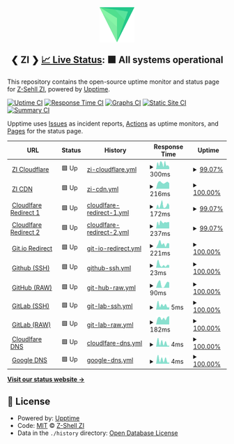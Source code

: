 <h2 align="center">
  <a href="https://github.com/z-shell/zi">
    <img src="https://github.com/z-shell/zi/raw/main/docs/images/logo.svg" alt="Logo" width="80" height="80" />
  </a>
  
  ❮ ZI ❯ [📈 Live Status](https://z-shell.github.io/status): <!--live status--> **🟩 All systems operational**

</h2>

This repository contains the open-source uptime monitor and status page for [Z-Sehll ZI](https://github.com/z-shell), powered by [Upptime](https://github.com/upptime/upptime).

[![Uptime CI](https://github.com/ss-o/upptime/workflows/Uptime%20CI/badge.svg)](https://github.com/z-shell/uptime-status/actions?query=workflow%3A%22Uptime+CI%22)
[![Response Time CI](https://github.com/ss-o/upptime/workflows/Response%20Time%20CI/badge.svg)](https://github.com/z-shell/uptime-status/actions?query=workflow%3A%22Response+Time+CI%22)
[![Graphs CI](https://github.com/ss-o/upptime/workflows/Graphs%20CI/badge.svg)](https://github.com/z-shell/uptime-status/actions?query=workflow%3A%22Graphs+CI%22)
[![Static Site CI](https://github.com/ss-o/upptime/workflows/Static%20Site%20CI/badge.svg)](https://github.com/z-shell/uptime-status/actions?query=workflow%3A%22Static+Site+CI%22)
[![Summary CI](https://github.com/z-shell/uptime-status/workflows/Summary%20CI/badge.svg)](https://github.com/z-shell/uptime-status/actions?query=workflow%3A%22Summary+CI%22)

Upptime uses [Issues](https://github.com/z-shell/uptime-status/issues) as incident reports, [Actions](https://github.com/z-shell/uptime-status/actions) as uptime monitors, and [Pages](https://z-shell.github.io/uptime-status) for the status page.

<!--start: status pages-->
<!-- This summary is generated by Upptime (https://github.com/upptime/upptime) -->
<!-- Do not edit this manually, your changes will be overwritten -->
<!-- prettier-ignore -->
| URL | Status | History | Response Time | Uptime |
| --- | ------ | ------- | ------------- | ------ |
| <img alt="" src="https://favicons.githubusercontent.com/z-shell.pages.dev" height="13"> [ZI Cloudflare](https://z-shell.pages.dev) | 🟩 Up | [zi-cloudflare.yml](https://github.com/z-shell/status/commits/HEAD/history/zi-cloudflare.yml) | <details><summary><img alt="Response time graph" src="./graphs/zi-cloudflare/response-time-week.png" height="20"> 300ms</summary><br><a href="https://z-shell.github.io/status/history/zi-cloudflare"><img alt="Response time 277" src="https://img.shields.io/endpoint?url=https%3A%2F%2Fraw.githubusercontent.com%2Fz-shell%2Fstatus%2FHEAD%2Fapi%2Fzi-cloudflare%2Fresponse-time.json"></a><br><a href="https://z-shell.github.io/status/history/zi-cloudflare"><img alt="24-hour response time 216" src="https://img.shields.io/endpoint?url=https%3A%2F%2Fraw.githubusercontent.com%2Fz-shell%2Fstatus%2FHEAD%2Fapi%2Fzi-cloudflare%2Fresponse-time-day.json"></a><br><a href="https://z-shell.github.io/status/history/zi-cloudflare"><img alt="7-day response time 300" src="https://img.shields.io/endpoint?url=https%3A%2F%2Fraw.githubusercontent.com%2Fz-shell%2Fstatus%2FHEAD%2Fapi%2Fzi-cloudflare%2Fresponse-time-week.json"></a><br><a href="https://z-shell.github.io/status/history/zi-cloudflare"><img alt="30-day response time 295" src="https://img.shields.io/endpoint?url=https%3A%2F%2Fraw.githubusercontent.com%2Fz-shell%2Fstatus%2FHEAD%2Fapi%2Fzi-cloudflare%2Fresponse-time-month.json"></a><br><a href="https://z-shell.github.io/status/history/zi-cloudflare"><img alt="1-year response time 277" src="https://img.shields.io/endpoint?url=https%3A%2F%2Fraw.githubusercontent.com%2Fz-shell%2Fstatus%2FHEAD%2Fapi%2Fzi-cloudflare%2Fresponse-time-year.json"></a></details> | <details><summary><a href="https://z-shell.github.io/status/history/zi-cloudflare">99.07%</a></summary><a href="https://z-shell.github.io/status/history/zi-cloudflare"><img alt="All-time uptime 99.75%" src="https://img.shields.io/endpoint?url=https%3A%2F%2Fraw.githubusercontent.com%2Fz-shell%2Fstatus%2FHEAD%2Fapi%2Fzi-cloudflare%2Fuptime.json"></a><br><a href="https://z-shell.github.io/status/history/zi-cloudflare"><img alt="24-hour uptime 100.00%" src="https://img.shields.io/endpoint?url=https%3A%2F%2Fraw.githubusercontent.com%2Fz-shell%2Fstatus%2FHEAD%2Fapi%2Fzi-cloudflare%2Fuptime-day.json"></a><br><a href="https://z-shell.github.io/status/history/zi-cloudflare"><img alt="7-day uptime 99.07%" src="https://img.shields.io/endpoint?url=https%3A%2F%2Fraw.githubusercontent.com%2Fz-shell%2Fstatus%2FHEAD%2Fapi%2Fzi-cloudflare%2Fuptime-week.json"></a><br><a href="https://z-shell.github.io/status/history/zi-cloudflare"><img alt="30-day uptime 99.73%" src="https://img.shields.io/endpoint?url=https%3A%2F%2Fraw.githubusercontent.com%2Fz-shell%2Fstatus%2FHEAD%2Fapi%2Fzi-cloudflare%2Fuptime-month.json"></a><br><a href="https://z-shell.github.io/status/history/zi-cloudflare"><img alt="1-year uptime 99.75%" src="https://img.shields.io/endpoint?url=https%3A%2F%2Fraw.githubusercontent.com%2Fz-shell%2Fstatus%2FHEAD%2Fapi%2Fzi-cloudflare%2Fuptime-year.json"></a></details>
| <img alt="" src="https://favicons.githubusercontent.com/space.ss-o.workers.dev" height="13"> [ZI CDN](https://space.ss-o.workers.dev) | 🟩 Up | [zi-cdn.yml](https://github.com/z-shell/status/commits/HEAD/history/zi-cdn.yml) | <details><summary><img alt="Response time graph" src="./graphs/zi-cdn/response-time-week.png" height="20"> 216ms</summary><br><a href="https://z-shell.github.io/status/history/zi-cdn"><img alt="Response time 226" src="https://img.shields.io/endpoint?url=https%3A%2F%2Fraw.githubusercontent.com%2Fz-shell%2Fstatus%2FHEAD%2Fapi%2Fzi-cdn%2Fresponse-time.json"></a><br><a href="https://z-shell.github.io/status/history/zi-cdn"><img alt="24-hour response time 254" src="https://img.shields.io/endpoint?url=https%3A%2F%2Fraw.githubusercontent.com%2Fz-shell%2Fstatus%2FHEAD%2Fapi%2Fzi-cdn%2Fresponse-time-day.json"></a><br><a href="https://z-shell.github.io/status/history/zi-cdn"><img alt="7-day response time 216" src="https://img.shields.io/endpoint?url=https%3A%2F%2Fraw.githubusercontent.com%2Fz-shell%2Fstatus%2FHEAD%2Fapi%2Fzi-cdn%2Fresponse-time-week.json"></a><br><a href="https://z-shell.github.io/status/history/zi-cdn"><img alt="30-day response time 226" src="https://img.shields.io/endpoint?url=https%3A%2F%2Fraw.githubusercontent.com%2Fz-shell%2Fstatus%2FHEAD%2Fapi%2Fzi-cdn%2Fresponse-time-month.json"></a><br><a href="https://z-shell.github.io/status/history/zi-cdn"><img alt="1-year response time 226" src="https://img.shields.io/endpoint?url=https%3A%2F%2Fraw.githubusercontent.com%2Fz-shell%2Fstatus%2FHEAD%2Fapi%2Fzi-cdn%2Fresponse-time-year.json"></a></details> | <details><summary><a href="https://z-shell.github.io/status/history/zi-cdn">100.00%</a></summary><a href="https://z-shell.github.io/status/history/zi-cdn"><img alt="All-time uptime 99.91%" src="https://img.shields.io/endpoint?url=https%3A%2F%2Fraw.githubusercontent.com%2Fz-shell%2Fstatus%2FHEAD%2Fapi%2Fzi-cdn%2Fuptime.json"></a><br><a href="https://z-shell.github.io/status/history/zi-cdn"><img alt="24-hour uptime 100.00%" src="https://img.shields.io/endpoint?url=https%3A%2F%2Fraw.githubusercontent.com%2Fz-shell%2Fstatus%2FHEAD%2Fapi%2Fzi-cdn%2Fuptime-day.json"></a><br><a href="https://z-shell.github.io/status/history/zi-cdn"><img alt="7-day uptime 100.00%" src="https://img.shields.io/endpoint?url=https%3A%2F%2Fraw.githubusercontent.com%2Fz-shell%2Fstatus%2FHEAD%2Fapi%2Fzi-cdn%2Fuptime-week.json"></a><br><a href="https://z-shell.github.io/status/history/zi-cdn"><img alt="30-day uptime 99.91%" src="https://img.shields.io/endpoint?url=https%3A%2F%2Fraw.githubusercontent.com%2Fz-shell%2Fstatus%2FHEAD%2Fapi%2Fzi-cdn%2Fuptime-month.json"></a><br><a href="https://z-shell.github.io/status/history/zi-cdn"><img alt="1-year uptime 99.91%" src="https://img.shields.io/endpoint?url=https%3A%2F%2Fraw.githubusercontent.com%2Fz-shell%2Fstatus%2FHEAD%2Fapi%2Fzi-cdn%2Fuptime-year.json"></a></details>
| <img alt="" src="https://favicons.githubusercontent.com/z-shell.pages.dev" height="13"> [Cloudlfare Redirect 1](https://z-shell.pages.dev/i-hub) | 🟩 Up | [cloudlfare-redirect-1.yml](https://github.com/z-shell/status/commits/HEAD/history/cloudlfare-redirect-1.yml) | <details><summary><img alt="Response time graph" src="./graphs/cloudlfare-redirect-1/response-time-week.png" height="20"> 172ms</summary><br><a href="https://z-shell.github.io/status/history/cloudlfare-redirect-1"><img alt="Response time 201" src="https://img.shields.io/endpoint?url=https%3A%2F%2Fraw.githubusercontent.com%2Fz-shell%2Fstatus%2FHEAD%2Fapi%2Fcloudlfare-redirect-1%2Fresponse-time.json"></a><br><a href="https://z-shell.github.io/status/history/cloudlfare-redirect-1"><img alt="24-hour response time 69" src="https://img.shields.io/endpoint?url=https%3A%2F%2Fraw.githubusercontent.com%2Fz-shell%2Fstatus%2FHEAD%2Fapi%2Fcloudlfare-redirect-1%2Fresponse-time-day.json"></a><br><a href="https://z-shell.github.io/status/history/cloudlfare-redirect-1"><img alt="7-day response time 172" src="https://img.shields.io/endpoint?url=https%3A%2F%2Fraw.githubusercontent.com%2Fz-shell%2Fstatus%2FHEAD%2Fapi%2Fcloudlfare-redirect-1%2Fresponse-time-week.json"></a><br><a href="https://z-shell.github.io/status/history/cloudlfare-redirect-1"><img alt="30-day response time 193" src="https://img.shields.io/endpoint?url=https%3A%2F%2Fraw.githubusercontent.com%2Fz-shell%2Fstatus%2FHEAD%2Fapi%2Fcloudlfare-redirect-1%2Fresponse-time-month.json"></a><br><a href="https://z-shell.github.io/status/history/cloudlfare-redirect-1"><img alt="1-year response time 201" src="https://img.shields.io/endpoint?url=https%3A%2F%2Fraw.githubusercontent.com%2Fz-shell%2Fstatus%2FHEAD%2Fapi%2Fcloudlfare-redirect-1%2Fresponse-time-year.json"></a></details> | <details><summary><a href="https://z-shell.github.io/status/history/cloudlfare-redirect-1">99.07%</a></summary><a href="https://z-shell.github.io/status/history/cloudlfare-redirect-1"><img alt="All-time uptime 99.33%" src="https://img.shields.io/endpoint?url=https%3A%2F%2Fraw.githubusercontent.com%2Fz-shell%2Fstatus%2FHEAD%2Fapi%2Fcloudlfare-redirect-1%2Fuptime.json"></a><br><a href="https://z-shell.github.io/status/history/cloudlfare-redirect-1"><img alt="24-hour uptime 100.00%" src="https://img.shields.io/endpoint?url=https%3A%2F%2Fraw.githubusercontent.com%2Fz-shell%2Fstatus%2FHEAD%2Fapi%2Fcloudlfare-redirect-1%2Fuptime-day.json"></a><br><a href="https://z-shell.github.io/status/history/cloudlfare-redirect-1"><img alt="7-day uptime 99.07%" src="https://img.shields.io/endpoint?url=https%3A%2F%2Fraw.githubusercontent.com%2Fz-shell%2Fstatus%2FHEAD%2Fapi%2Fcloudlfare-redirect-1%2Fuptime-week.json"></a><br><a href="https://z-shell.github.io/status/history/cloudlfare-redirect-1"><img alt="30-day uptime 98.74%" src="https://img.shields.io/endpoint?url=https%3A%2F%2Fraw.githubusercontent.com%2Fz-shell%2Fstatus%2FHEAD%2Fapi%2Fcloudlfare-redirect-1%2Fuptime-month.json"></a><br><a href="https://z-shell.github.io/status/history/cloudlfare-redirect-1"><img alt="1-year uptime 99.33%" src="https://img.shields.io/endpoint?url=https%3A%2F%2Fraw.githubusercontent.com%2Fz-shell%2Fstatus%2FHEAD%2Fapi%2Fcloudlfare-redirect-1%2Fuptime-year.json"></a></details>
| <img alt="" src="https://favicons.githubusercontent.com/z-shell.pages.dev" height="13"> [Cloudlfare Redirect 2](https://z-shell.pages.dev/i-lab) | 🟩 Up | [cloudlfare-redirect-2.yml](https://github.com/z-shell/status/commits/HEAD/history/cloudlfare-redirect-2.yml) | <details><summary><img alt="Response time graph" src="./graphs/cloudlfare-redirect-2/response-time-week.png" height="20"> 237ms</summary><br><a href="https://z-shell.github.io/status/history/cloudlfare-redirect-2"><img alt="Response time 299" src="https://img.shields.io/endpoint?url=https%3A%2F%2Fraw.githubusercontent.com%2Fz-shell%2Fstatus%2FHEAD%2Fapi%2Fcloudlfare-redirect-2%2Fresponse-time.json"></a><br><a href="https://z-shell.github.io/status/history/cloudlfare-redirect-2"><img alt="24-hour response time 260" src="https://img.shields.io/endpoint?url=https%3A%2F%2Fraw.githubusercontent.com%2Fz-shell%2Fstatus%2FHEAD%2Fapi%2Fcloudlfare-redirect-2%2Fresponse-time-day.json"></a><br><a href="https://z-shell.github.io/status/history/cloudlfare-redirect-2"><img alt="7-day response time 237" src="https://img.shields.io/endpoint?url=https%3A%2F%2Fraw.githubusercontent.com%2Fz-shell%2Fstatus%2FHEAD%2Fapi%2Fcloudlfare-redirect-2%2Fresponse-time-week.json"></a><br><a href="https://z-shell.github.io/status/history/cloudlfare-redirect-2"><img alt="30-day response time 308" src="https://img.shields.io/endpoint?url=https%3A%2F%2Fraw.githubusercontent.com%2Fz-shell%2Fstatus%2FHEAD%2Fapi%2Fcloudlfare-redirect-2%2Fresponse-time-month.json"></a><br><a href="https://z-shell.github.io/status/history/cloudlfare-redirect-2"><img alt="1-year response time 299" src="https://img.shields.io/endpoint?url=https%3A%2F%2Fraw.githubusercontent.com%2Fz-shell%2Fstatus%2FHEAD%2Fapi%2Fcloudlfare-redirect-2%2Fresponse-time-year.json"></a></details> | <details><summary><a href="https://z-shell.github.io/status/history/cloudlfare-redirect-2">99.07%</a></summary><a href="https://z-shell.github.io/status/history/cloudlfare-redirect-2"><img alt="All-time uptime 99.81%" src="https://img.shields.io/endpoint?url=https%3A%2F%2Fraw.githubusercontent.com%2Fz-shell%2Fstatus%2FHEAD%2Fapi%2Fcloudlfare-redirect-2%2Fuptime.json"></a><br><a href="https://z-shell.github.io/status/history/cloudlfare-redirect-2"><img alt="24-hour uptime 100.00%" src="https://img.shields.io/endpoint?url=https%3A%2F%2Fraw.githubusercontent.com%2Fz-shell%2Fstatus%2FHEAD%2Fapi%2Fcloudlfare-redirect-2%2Fuptime-day.json"></a><br><a href="https://z-shell.github.io/status/history/cloudlfare-redirect-2"><img alt="7-day uptime 99.07%" src="https://img.shields.io/endpoint?url=https%3A%2F%2Fraw.githubusercontent.com%2Fz-shell%2Fstatus%2FHEAD%2Fapi%2Fcloudlfare-redirect-2%2Fuptime-week.json"></a><br><a href="https://z-shell.github.io/status/history/cloudlfare-redirect-2"><img alt="30-day uptime 99.73%" src="https://img.shields.io/endpoint?url=https%3A%2F%2Fraw.githubusercontent.com%2Fz-shell%2Fstatus%2FHEAD%2Fapi%2Fcloudlfare-redirect-2%2Fuptime-month.json"></a><br><a href="https://z-shell.github.io/status/history/cloudlfare-redirect-2"><img alt="1-year uptime 99.81%" src="https://img.shields.io/endpoint?url=https%3A%2F%2Fraw.githubusercontent.com%2Fz-shell%2Fstatus%2FHEAD%2Fapi%2Fcloudlfare-redirect-2%2Fuptime-year.json"></a></details>
| <img alt="" src="https://favicons.githubusercontent.com/git.io" height="13"> [Git.io Redirect](https://git.io/get-zi) | 🟩 Up | [git-io-redirect.yml](https://github.com/z-shell/status/commits/HEAD/history/git-io-redirect.yml) | <details><summary><img alt="Response time graph" src="./graphs/git-io-redirect/response-time-week.png" height="20"> 221ms</summary><br><a href="https://z-shell.github.io/status/history/git-io-redirect"><img alt="Response time 192" src="https://img.shields.io/endpoint?url=https%3A%2F%2Fraw.githubusercontent.com%2Fz-shell%2Fstatus%2FHEAD%2Fapi%2Fgit-io-redirect%2Fresponse-time.json"></a><br><a href="https://z-shell.github.io/status/history/git-io-redirect"><img alt="24-hour response time 196" src="https://img.shields.io/endpoint?url=https%3A%2F%2Fraw.githubusercontent.com%2Fz-shell%2Fstatus%2FHEAD%2Fapi%2Fgit-io-redirect%2Fresponse-time-day.json"></a><br><a href="https://z-shell.github.io/status/history/git-io-redirect"><img alt="7-day response time 221" src="https://img.shields.io/endpoint?url=https%3A%2F%2Fraw.githubusercontent.com%2Fz-shell%2Fstatus%2FHEAD%2Fapi%2Fgit-io-redirect%2Fresponse-time-week.json"></a><br><a href="https://z-shell.github.io/status/history/git-io-redirect"><img alt="30-day response time 212" src="https://img.shields.io/endpoint?url=https%3A%2F%2Fraw.githubusercontent.com%2Fz-shell%2Fstatus%2FHEAD%2Fapi%2Fgit-io-redirect%2Fresponse-time-month.json"></a><br><a href="https://z-shell.github.io/status/history/git-io-redirect"><img alt="1-year response time 192" src="https://img.shields.io/endpoint?url=https%3A%2F%2Fraw.githubusercontent.com%2Fz-shell%2Fstatus%2FHEAD%2Fapi%2Fgit-io-redirect%2Fresponse-time-year.json"></a></details> | <details><summary><a href="https://z-shell.github.io/status/history/git-io-redirect">100.00%</a></summary><a href="https://z-shell.github.io/status/history/git-io-redirect"><img alt="All-time uptime 99.94%" src="https://img.shields.io/endpoint?url=https%3A%2F%2Fraw.githubusercontent.com%2Fz-shell%2Fstatus%2FHEAD%2Fapi%2Fgit-io-redirect%2Fuptime.json"></a><br><a href="https://z-shell.github.io/status/history/git-io-redirect"><img alt="24-hour uptime 100.00%" src="https://img.shields.io/endpoint?url=https%3A%2F%2Fraw.githubusercontent.com%2Fz-shell%2Fstatus%2FHEAD%2Fapi%2Fgit-io-redirect%2Fuptime-day.json"></a><br><a href="https://z-shell.github.io/status/history/git-io-redirect"><img alt="7-day uptime 100.00%" src="https://img.shields.io/endpoint?url=https%3A%2F%2Fraw.githubusercontent.com%2Fz-shell%2Fstatus%2FHEAD%2Fapi%2Fgit-io-redirect%2Fuptime-week.json"></a><br><a href="https://z-shell.github.io/status/history/git-io-redirect"><img alt="30-day uptime 99.87%" src="https://img.shields.io/endpoint?url=https%3A%2F%2Fraw.githubusercontent.com%2Fz-shell%2Fstatus%2FHEAD%2Fapi%2Fgit-io-redirect%2Fuptime-month.json"></a><br><a href="https://z-shell.github.io/status/history/git-io-redirect"><img alt="1-year uptime 99.94%" src="https://img.shields.io/endpoint?url=https%3A%2F%2Fraw.githubusercontent.com%2Fz-shell%2Fstatus%2FHEAD%2Fapi%2Fgit-io-redirect%2Fuptime-year.json"></a></details>
| <img alt="" src="https://favicons.githubusercontent.com/null" height="13"> [Github (SSH)](github.com) | 🟩 Up | [github-ssh.yml](https://github.com/z-shell/status/commits/HEAD/history/github-ssh.yml) | <details><summary><img alt="Response time graph" src="./graphs/github-ssh/response-time-week.png" height="20"> 23ms</summary><br><a href="https://z-shell.github.io/status/history/github-ssh"><img alt="Response time 23" src="https://img.shields.io/endpoint?url=https%3A%2F%2Fraw.githubusercontent.com%2Fz-shell%2Fstatus%2FHEAD%2Fapi%2Fgithub-ssh%2Fresponse-time.json"></a><br><a href="https://z-shell.github.io/status/history/github-ssh"><img alt="24-hour response time 64" src="https://img.shields.io/endpoint?url=https%3A%2F%2Fraw.githubusercontent.com%2Fz-shell%2Fstatus%2FHEAD%2Fapi%2Fgithub-ssh%2Fresponse-time-day.json"></a><br><a href="https://z-shell.github.io/status/history/github-ssh"><img alt="7-day response time 23" src="https://img.shields.io/endpoint?url=https%3A%2F%2Fraw.githubusercontent.com%2Fz-shell%2Fstatus%2FHEAD%2Fapi%2Fgithub-ssh%2Fresponse-time-week.json"></a><br><a href="https://z-shell.github.io/status/history/github-ssh"><img alt="30-day response time 29" src="https://img.shields.io/endpoint?url=https%3A%2F%2Fraw.githubusercontent.com%2Fz-shell%2Fstatus%2FHEAD%2Fapi%2Fgithub-ssh%2Fresponse-time-month.json"></a><br><a href="https://z-shell.github.io/status/history/github-ssh"><img alt="1-year response time 23" src="https://img.shields.io/endpoint?url=https%3A%2F%2Fraw.githubusercontent.com%2Fz-shell%2Fstatus%2FHEAD%2Fapi%2Fgithub-ssh%2Fresponse-time-year.json"></a></details> | <details><summary><a href="https://z-shell.github.io/status/history/github-ssh">100.00%</a></summary><a href="https://z-shell.github.io/status/history/github-ssh"><img alt="All-time uptime 100.00%" src="https://img.shields.io/endpoint?url=https%3A%2F%2Fraw.githubusercontent.com%2Fz-shell%2Fstatus%2FHEAD%2Fapi%2Fgithub-ssh%2Fuptime.json"></a><br><a href="https://z-shell.github.io/status/history/github-ssh"><img alt="24-hour uptime 100.00%" src="https://img.shields.io/endpoint?url=https%3A%2F%2Fraw.githubusercontent.com%2Fz-shell%2Fstatus%2FHEAD%2Fapi%2Fgithub-ssh%2Fuptime-day.json"></a><br><a href="https://z-shell.github.io/status/history/github-ssh"><img alt="7-day uptime 100.00%" src="https://img.shields.io/endpoint?url=https%3A%2F%2Fraw.githubusercontent.com%2Fz-shell%2Fstatus%2FHEAD%2Fapi%2Fgithub-ssh%2Fuptime-week.json"></a><br><a href="https://z-shell.github.io/status/history/github-ssh"><img alt="30-day uptime 100.00%" src="https://img.shields.io/endpoint?url=https%3A%2F%2Fraw.githubusercontent.com%2Fz-shell%2Fstatus%2FHEAD%2Fapi%2Fgithub-ssh%2Fuptime-month.json"></a><br><a href="https://z-shell.github.io/status/history/github-ssh"><img alt="1-year uptime 100.00%" src="https://img.shields.io/endpoint?url=https%3A%2F%2Fraw.githubusercontent.com%2Fz-shell%2Fstatus%2FHEAD%2Fapi%2Fgithub-ssh%2Fuptime-year.json"></a></details>
| <img alt="" src="https://favicons.githubusercontent.com/raw.githubusercontent.com" height="13"> [GitHub (RAW)](https://raw.githubusercontent.com/z-shell/zi/main/docs/README.md) | 🟩 Up | [git-hub-raw.yml](https://github.com/z-shell/status/commits/HEAD/history/git-hub-raw.yml) | <details><summary><img alt="Response time graph" src="./graphs/git-hub-raw/response-time-week.png" height="20"> 90ms</summary><br><a href="https://z-shell.github.io/status/history/git-hub-raw"><img alt="Response time 118" src="https://img.shields.io/endpoint?url=https%3A%2F%2Fraw.githubusercontent.com%2Fz-shell%2Fstatus%2FHEAD%2Fapi%2Fgit-hub-raw%2Fresponse-time.json"></a><br><a href="https://z-shell.github.io/status/history/git-hub-raw"><img alt="24-hour response time 9" src="https://img.shields.io/endpoint?url=https%3A%2F%2Fraw.githubusercontent.com%2Fz-shell%2Fstatus%2FHEAD%2Fapi%2Fgit-hub-raw%2Fresponse-time-day.json"></a><br><a href="https://z-shell.github.io/status/history/git-hub-raw"><img alt="7-day response time 90" src="https://img.shields.io/endpoint?url=https%3A%2F%2Fraw.githubusercontent.com%2Fz-shell%2Fstatus%2FHEAD%2Fapi%2Fgit-hub-raw%2Fresponse-time-week.json"></a><br><a href="https://z-shell.github.io/status/history/git-hub-raw"><img alt="30-day response time 135" src="https://img.shields.io/endpoint?url=https%3A%2F%2Fraw.githubusercontent.com%2Fz-shell%2Fstatus%2FHEAD%2Fapi%2Fgit-hub-raw%2Fresponse-time-month.json"></a><br><a href="https://z-shell.github.io/status/history/git-hub-raw"><img alt="1-year response time 118" src="https://img.shields.io/endpoint?url=https%3A%2F%2Fraw.githubusercontent.com%2Fz-shell%2Fstatus%2FHEAD%2Fapi%2Fgit-hub-raw%2Fresponse-time-year.json"></a></details> | <details><summary><a href="https://z-shell.github.io/status/history/git-hub-raw">100.00%</a></summary><a href="https://z-shell.github.io/status/history/git-hub-raw"><img alt="All-time uptime 99.98%" src="https://img.shields.io/endpoint?url=https%3A%2F%2Fraw.githubusercontent.com%2Fz-shell%2Fstatus%2FHEAD%2Fapi%2Fgit-hub-raw%2Fuptime.json"></a><br><a href="https://z-shell.github.io/status/history/git-hub-raw"><img alt="24-hour uptime 100.00%" src="https://img.shields.io/endpoint?url=https%3A%2F%2Fraw.githubusercontent.com%2Fz-shell%2Fstatus%2FHEAD%2Fapi%2Fgit-hub-raw%2Fuptime-day.json"></a><br><a href="https://z-shell.github.io/status/history/git-hub-raw"><img alt="7-day uptime 100.00%" src="https://img.shields.io/endpoint?url=https%3A%2F%2Fraw.githubusercontent.com%2Fz-shell%2Fstatus%2FHEAD%2Fapi%2Fgit-hub-raw%2Fuptime-week.json"></a><br><a href="https://z-shell.github.io/status/history/git-hub-raw"><img alt="30-day uptime 99.95%" src="https://img.shields.io/endpoint?url=https%3A%2F%2Fraw.githubusercontent.com%2Fz-shell%2Fstatus%2FHEAD%2Fapi%2Fgit-hub-raw%2Fuptime-month.json"></a><br><a href="https://z-shell.github.io/status/history/git-hub-raw"><img alt="1-year uptime 99.98%" src="https://img.shields.io/endpoint?url=https%3A%2F%2Fraw.githubusercontent.com%2Fz-shell%2Fstatus%2FHEAD%2Fapi%2Fgit-hub-raw%2Fuptime-year.json"></a></details>
| <img alt="" src="https://favicons.githubusercontent.com/null" height="13"> [GitLab (SSH)](gitlab.com) | 🟩 Up | [git-lab-ssh.yml](https://github.com/z-shell/status/commits/HEAD/history/git-lab-ssh.yml) | <details><summary><img alt="Response time graph" src="./graphs/git-lab-ssh/response-time-week.png" height="20"> 5ms</summary><br><a href="https://z-shell.github.io/status/history/git-lab-ssh"><img alt="Response time 7" src="https://img.shields.io/endpoint?url=https%3A%2F%2Fraw.githubusercontent.com%2Fz-shell%2Fstatus%2FHEAD%2Fapi%2Fgit-lab-ssh%2Fresponse-time.json"></a><br><a href="https://z-shell.github.io/status/history/git-lab-ssh"><img alt="24-hour response time 9" src="https://img.shields.io/endpoint?url=https%3A%2F%2Fraw.githubusercontent.com%2Fz-shell%2Fstatus%2FHEAD%2Fapi%2Fgit-lab-ssh%2Fresponse-time-day.json"></a><br><a href="https://z-shell.github.io/status/history/git-lab-ssh"><img alt="7-day response time 5" src="https://img.shields.io/endpoint?url=https%3A%2F%2Fraw.githubusercontent.com%2Fz-shell%2Fstatus%2FHEAD%2Fapi%2Fgit-lab-ssh%2Fresponse-time-week.json"></a><br><a href="https://z-shell.github.io/status/history/git-lab-ssh"><img alt="30-day response time 7" src="https://img.shields.io/endpoint?url=https%3A%2F%2Fraw.githubusercontent.com%2Fz-shell%2Fstatus%2FHEAD%2Fapi%2Fgit-lab-ssh%2Fresponse-time-month.json"></a><br><a href="https://z-shell.github.io/status/history/git-lab-ssh"><img alt="1-year response time 7" src="https://img.shields.io/endpoint?url=https%3A%2F%2Fraw.githubusercontent.com%2Fz-shell%2Fstatus%2FHEAD%2Fapi%2Fgit-lab-ssh%2Fresponse-time-year.json"></a></details> | <details><summary><a href="https://z-shell.github.io/status/history/git-lab-ssh">100.00%</a></summary><a href="https://z-shell.github.io/status/history/git-lab-ssh"><img alt="All-time uptime 100.00%" src="https://img.shields.io/endpoint?url=https%3A%2F%2Fraw.githubusercontent.com%2Fz-shell%2Fstatus%2FHEAD%2Fapi%2Fgit-lab-ssh%2Fuptime.json"></a><br><a href="https://z-shell.github.io/status/history/git-lab-ssh"><img alt="24-hour uptime 100.00%" src="https://img.shields.io/endpoint?url=https%3A%2F%2Fraw.githubusercontent.com%2Fz-shell%2Fstatus%2FHEAD%2Fapi%2Fgit-lab-ssh%2Fuptime-day.json"></a><br><a href="https://z-shell.github.io/status/history/git-lab-ssh"><img alt="7-day uptime 100.00%" src="https://img.shields.io/endpoint?url=https%3A%2F%2Fraw.githubusercontent.com%2Fz-shell%2Fstatus%2FHEAD%2Fapi%2Fgit-lab-ssh%2Fuptime-week.json"></a><br><a href="https://z-shell.github.io/status/history/git-lab-ssh"><img alt="30-day uptime 100.00%" src="https://img.shields.io/endpoint?url=https%3A%2F%2Fraw.githubusercontent.com%2Fz-shell%2Fstatus%2FHEAD%2Fapi%2Fgit-lab-ssh%2Fuptime-month.json"></a><br><a href="https://z-shell.github.io/status/history/git-lab-ssh"><img alt="1-year uptime 100.00%" src="https://img.shields.io/endpoint?url=https%3A%2F%2Fraw.githubusercontent.com%2Fz-shell%2Fstatus%2FHEAD%2Fapi%2Fgit-lab-ssh%2Fuptime-year.json"></a></details>
| <img alt="" src="https://favicons.githubusercontent.com/gitlab.com" height="13"> [GitLab (RAW)](https://gitlab.com/ss-o/zi/-/raw/main/docs/README.md) | 🟩 Up | [git-lab-raw.yml](https://github.com/z-shell/status/commits/HEAD/history/git-lab-raw.yml) | <details><summary><img alt="Response time graph" src="./graphs/git-lab-raw/response-time-week.png" height="20"> 182ms</summary><br><a href="https://z-shell.github.io/status/history/git-lab-raw"><img alt="Response time 198" src="https://img.shields.io/endpoint?url=https%3A%2F%2Fraw.githubusercontent.com%2Fz-shell%2Fstatus%2FHEAD%2Fapi%2Fgit-lab-raw%2Fresponse-time.json"></a><br><a href="https://z-shell.github.io/status/history/git-lab-raw"><img alt="24-hour response time 189" src="https://img.shields.io/endpoint?url=https%3A%2F%2Fraw.githubusercontent.com%2Fz-shell%2Fstatus%2FHEAD%2Fapi%2Fgit-lab-raw%2Fresponse-time-day.json"></a><br><a href="https://z-shell.github.io/status/history/git-lab-raw"><img alt="7-day response time 182" src="https://img.shields.io/endpoint?url=https%3A%2F%2Fraw.githubusercontent.com%2Fz-shell%2Fstatus%2FHEAD%2Fapi%2Fgit-lab-raw%2Fresponse-time-week.json"></a><br><a href="https://z-shell.github.io/status/history/git-lab-raw"><img alt="30-day response time 171" src="https://img.shields.io/endpoint?url=https%3A%2F%2Fraw.githubusercontent.com%2Fz-shell%2Fstatus%2FHEAD%2Fapi%2Fgit-lab-raw%2Fresponse-time-month.json"></a><br><a href="https://z-shell.github.io/status/history/git-lab-raw"><img alt="1-year response time 198" src="https://img.shields.io/endpoint?url=https%3A%2F%2Fraw.githubusercontent.com%2Fz-shell%2Fstatus%2FHEAD%2Fapi%2Fgit-lab-raw%2Fresponse-time-year.json"></a></details> | <details><summary><a href="https://z-shell.github.io/status/history/git-lab-raw">100.00%</a></summary><a href="https://z-shell.github.io/status/history/git-lab-raw"><img alt="All-time uptime 100.00%" src="https://img.shields.io/endpoint?url=https%3A%2F%2Fraw.githubusercontent.com%2Fz-shell%2Fstatus%2FHEAD%2Fapi%2Fgit-lab-raw%2Fuptime.json"></a><br><a href="https://z-shell.github.io/status/history/git-lab-raw"><img alt="24-hour uptime 100.00%" src="https://img.shields.io/endpoint?url=https%3A%2F%2Fraw.githubusercontent.com%2Fz-shell%2Fstatus%2FHEAD%2Fapi%2Fgit-lab-raw%2Fuptime-day.json"></a><br><a href="https://z-shell.github.io/status/history/git-lab-raw"><img alt="7-day uptime 100.00%" src="https://img.shields.io/endpoint?url=https%3A%2F%2Fraw.githubusercontent.com%2Fz-shell%2Fstatus%2FHEAD%2Fapi%2Fgit-lab-raw%2Fuptime-week.json"></a><br><a href="https://z-shell.github.io/status/history/git-lab-raw"><img alt="30-day uptime 100.00%" src="https://img.shields.io/endpoint?url=https%3A%2F%2Fraw.githubusercontent.com%2Fz-shell%2Fstatus%2FHEAD%2Fapi%2Fgit-lab-raw%2Fuptime-month.json"></a><br><a href="https://z-shell.github.io/status/history/git-lab-raw"><img alt="1-year uptime 100.00%" src="https://img.shields.io/endpoint?url=https%3A%2F%2Fraw.githubusercontent.com%2Fz-shell%2Fstatus%2FHEAD%2Fapi%2Fgit-lab-raw%2Fuptime-year.json"></a></details>
| <img alt="" src="https://favicons.githubusercontent.com/null" height="13"> [Cloudlfare DNS](1.1.1.1) | 🟩 Up | [cloudlfare-dns.yml](https://github.com/z-shell/status/commits/HEAD/history/cloudlfare-dns.yml) | <details><summary><img alt="Response time graph" src="./graphs/cloudlfare-dns/response-time-week.png" height="20"> 4ms</summary><br><a href="https://z-shell.github.io/status/history/cloudlfare-dns"><img alt="Response time 9" src="https://img.shields.io/endpoint?url=https%3A%2F%2Fraw.githubusercontent.com%2Fz-shell%2Fstatus%2FHEAD%2Fapi%2Fcloudlfare-dns%2Fresponse-time.json"></a><br><a href="https://z-shell.github.io/status/history/cloudlfare-dns"><img alt="24-hour response time 9" src="https://img.shields.io/endpoint?url=https%3A%2F%2Fraw.githubusercontent.com%2Fz-shell%2Fstatus%2FHEAD%2Fapi%2Fcloudlfare-dns%2Fresponse-time-day.json"></a><br><a href="https://z-shell.github.io/status/history/cloudlfare-dns"><img alt="7-day response time 4" src="https://img.shields.io/endpoint?url=https%3A%2F%2Fraw.githubusercontent.com%2Fz-shell%2Fstatus%2FHEAD%2Fapi%2Fcloudlfare-dns%2Fresponse-time-week.json"></a><br><a href="https://z-shell.github.io/status/history/cloudlfare-dns"><img alt="30-day response time 6" src="https://img.shields.io/endpoint?url=https%3A%2F%2Fraw.githubusercontent.com%2Fz-shell%2Fstatus%2FHEAD%2Fapi%2Fcloudlfare-dns%2Fresponse-time-month.json"></a><br><a href="https://z-shell.github.io/status/history/cloudlfare-dns"><img alt="1-year response time 9" src="https://img.shields.io/endpoint?url=https%3A%2F%2Fraw.githubusercontent.com%2Fz-shell%2Fstatus%2FHEAD%2Fapi%2Fcloudlfare-dns%2Fresponse-time-year.json"></a></details> | <details><summary><a href="https://z-shell.github.io/status/history/cloudlfare-dns">100.00%</a></summary><a href="https://z-shell.github.io/status/history/cloudlfare-dns"><img alt="All-time uptime 100.00%" src="https://img.shields.io/endpoint?url=https%3A%2F%2Fraw.githubusercontent.com%2Fz-shell%2Fstatus%2FHEAD%2Fapi%2Fcloudlfare-dns%2Fuptime.json"></a><br><a href="https://z-shell.github.io/status/history/cloudlfare-dns"><img alt="24-hour uptime 100.00%" src="https://img.shields.io/endpoint?url=https%3A%2F%2Fraw.githubusercontent.com%2Fz-shell%2Fstatus%2FHEAD%2Fapi%2Fcloudlfare-dns%2Fuptime-day.json"></a><br><a href="https://z-shell.github.io/status/history/cloudlfare-dns"><img alt="7-day uptime 100.00%" src="https://img.shields.io/endpoint?url=https%3A%2F%2Fraw.githubusercontent.com%2Fz-shell%2Fstatus%2FHEAD%2Fapi%2Fcloudlfare-dns%2Fuptime-week.json"></a><br><a href="https://z-shell.github.io/status/history/cloudlfare-dns"><img alt="30-day uptime 100.00%" src="https://img.shields.io/endpoint?url=https%3A%2F%2Fraw.githubusercontent.com%2Fz-shell%2Fstatus%2FHEAD%2Fapi%2Fcloudlfare-dns%2Fuptime-month.json"></a><br><a href="https://z-shell.github.io/status/history/cloudlfare-dns"><img alt="1-year uptime 100.00%" src="https://img.shields.io/endpoint?url=https%3A%2F%2Fraw.githubusercontent.com%2Fz-shell%2Fstatus%2FHEAD%2Fapi%2Fcloudlfare-dns%2Fuptime-year.json"></a></details>
| <img alt="" src="https://favicons.githubusercontent.com/null" height="13"> [Google DNS](8.8.8.8) | 🟩 Up | [google-dns.yml](https://github.com/z-shell/status/commits/HEAD/history/google-dns.yml) | <details><summary><img alt="Response time graph" src="./graphs/google-dns/response-time-week.png" height="20"> 4ms</summary><br><a href="https://z-shell.github.io/status/history/google-dns"><img alt="Response time 10" src="https://img.shields.io/endpoint?url=https%3A%2F%2Fraw.githubusercontent.com%2Fz-shell%2Fstatus%2FHEAD%2Fapi%2Fgoogle-dns%2Fresponse-time.json"></a><br><a href="https://z-shell.github.io/status/history/google-dns"><img alt="24-hour response time 9" src="https://img.shields.io/endpoint?url=https%3A%2F%2Fraw.githubusercontent.com%2Fz-shell%2Fstatus%2FHEAD%2Fapi%2Fgoogle-dns%2Fresponse-time-day.json"></a><br><a href="https://z-shell.github.io/status/history/google-dns"><img alt="7-day response time 4" src="https://img.shields.io/endpoint?url=https%3A%2F%2Fraw.githubusercontent.com%2Fz-shell%2Fstatus%2FHEAD%2Fapi%2Fgoogle-dns%2Fresponse-time-week.json"></a><br><a href="https://z-shell.github.io/status/history/google-dns"><img alt="30-day response time 6" src="https://img.shields.io/endpoint?url=https%3A%2F%2Fraw.githubusercontent.com%2Fz-shell%2Fstatus%2FHEAD%2Fapi%2Fgoogle-dns%2Fresponse-time-month.json"></a><br><a href="https://z-shell.github.io/status/history/google-dns"><img alt="1-year response time 10" src="https://img.shields.io/endpoint?url=https%3A%2F%2Fraw.githubusercontent.com%2Fz-shell%2Fstatus%2FHEAD%2Fapi%2Fgoogle-dns%2Fresponse-time-year.json"></a></details> | <details><summary><a href="https://z-shell.github.io/status/history/google-dns">100.00%</a></summary><a href="https://z-shell.github.io/status/history/google-dns"><img alt="All-time uptime 100.00%" src="https://img.shields.io/endpoint?url=https%3A%2F%2Fraw.githubusercontent.com%2Fz-shell%2Fstatus%2FHEAD%2Fapi%2Fgoogle-dns%2Fuptime.json"></a><br><a href="https://z-shell.github.io/status/history/google-dns"><img alt="24-hour uptime 100.00%" src="https://img.shields.io/endpoint?url=https%3A%2F%2Fraw.githubusercontent.com%2Fz-shell%2Fstatus%2FHEAD%2Fapi%2Fgoogle-dns%2Fuptime-day.json"></a><br><a href="https://z-shell.github.io/status/history/google-dns"><img alt="7-day uptime 100.00%" src="https://img.shields.io/endpoint?url=https%3A%2F%2Fraw.githubusercontent.com%2Fz-shell%2Fstatus%2FHEAD%2Fapi%2Fgoogle-dns%2Fuptime-week.json"></a><br><a href="https://z-shell.github.io/status/history/google-dns"><img alt="30-day uptime 100.00%" src="https://img.shields.io/endpoint?url=https%3A%2F%2Fraw.githubusercontent.com%2Fz-shell%2Fstatus%2FHEAD%2Fapi%2Fgoogle-dns%2Fuptime-month.json"></a><br><a href="https://z-shell.github.io/status/history/google-dns"><img alt="1-year uptime 100.00%" src="https://img.shields.io/endpoint?url=https%3A%2F%2Fraw.githubusercontent.com%2Fz-shell%2Fstatus%2FHEAD%2Fapi%2Fgoogle-dns%2Fuptime-year.json"></a></details>

<!--end: status pages-->

[**Visit our status website →**](https://z-shell.github.io/uptime-status)

## 📄 License

- Powered by: [Upptime](https://github.com/upptime/upptime)
- Code: [MIT](./LICENSE) © [Z-Shell ZI](https://z-shell.github.io/uptime-status)
- Data in the `./history` directory: [Open Database License](https://opendatacommons.org/licenses/odbl/1-0/)
